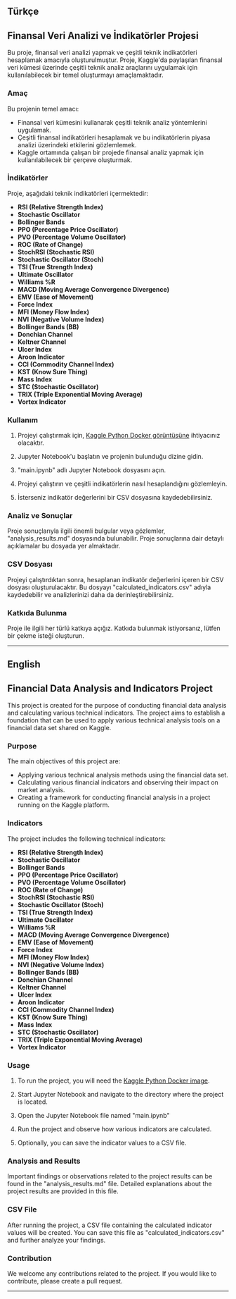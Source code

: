 ## Türkçe
## Finansal Veri Analizi ve İndikatörler Projesi

Bu proje, finansal veri analizi yapmak ve çeşitli teknik indikatörleri hesaplamak amacıyla oluşturulmuştur. Proje, Kaggle'da paylaşılan finansal veri kümesi üzerinde çeşitli teknik analiz araçlarını uygulamak için kullanılabilecek bir temel oluşturmayı amaçlamaktadır.

### Amaç

Bu projenin temel amacı:

- Finansal veri kümesini kullanarak çeşitli teknik analiz yöntemlerini uygulamak.
- Çeşitli finansal indikatörleri hesaplamak ve bu indikatörlerin piyasa analizi üzerindeki etkilerini gözlemlemek.
- Kaggle ortamında çalışan bir projede finansal analiz yapmak için kullanılabilecek bir çerçeve oluşturmak.

### İndikatörler

Proje, aşağıdaki teknik indikatörleri içermektedir:

- **RSI (Relative Strength Index)**
- **Stochastic Oscillator**
- **Bollinger Bands**
- **PPO (Percentage Price Oscillator)**
- **PVO (Percentage Volume Oscillator)**
- **ROC (Rate of Change)**
- **StochRSI (Stochastic RSI)**
- **Stochastic Oscillator (Stoch)**
- **TSI (True Strength Index)**
- **Ultimate Oscillator**
- **Williams %R**
- **MACD (Moving Average Convergence Divergence)**
- **EMV (Ease of Movement)**
- **Force Index**
- **MFI (Money Flow Index)**
- **NVI (Negative Volume Index)**
- **Bollinger Bands (BB)**
- **Donchian Channel**
- **Keltner Channel**
- **Ulcer Index**
- **Aroon Indicator**
- **CCI (Commodity Channel Index)**
- **KST (Know Sure Thing)**
- **Mass Index**
- **STC (Stochastic Oscillator)**
- **TRIX (Triple Exponential Moving Average)**
- **Vortex Indicator**

### Kullanım

1. Projeyi çalıştırmak için, [Kaggle Python Docker görüntüsüne](https://github.com/kaggle/docker-python) ihtiyacınız olacaktır.

2. Jupyter Notebook'u başlatın ve projenin bulunduğu dizine gidin.

3. "main.ipynb" adlı Jupyter Notebook dosyasını açın.

4. Projeyi çalıştırın ve çeşitli indikatörlerin nasıl hesaplandığını gözlemleyin.

5. İsterseniz indikatör değerlerini bir CSV dosyasına kaydedebilirsiniz.

### Analiz ve Sonuçlar

Proje sonuçlarıyla ilgili önemli bulgular veya gözlemler, "analysis_results.md" dosyasında bulunabilir. Proje sonuçlarına dair detaylı açıklamalar bu dosyada yer almaktadır.

### CSV Dosyası

Projeyi çalıştırdıktan sonra, hesaplanan indikatör değerlerini içeren bir CSV dosyası oluşturulacaktır. Bu dosyayı "calculated_indicators.csv" adıyla kaydedebilir ve analizlerinizi daha da derinleştirebilirsiniz.

### Katkıda Bulunma

Proje ile ilgili her türlü katkıya açığız. Katkıda bulunmak istiyorsanız, lütfen bir çekme isteği oluşturun.

---



## English
## Financial Data Analysis and Indicators Project

This project is created for the purpose of conducting financial data analysis and calculating various technical indicators. The project aims to establish a foundation that can be used to apply various technical analysis tools on a financial data set shared on Kaggle.

### Purpose

The main objectives of this project are:

- Applying various technical analysis methods using the financial data set.
- Calculating various financial indicators and observing their impact on market analysis.
- Creating a framework for conducting financial analysis in a project running on the Kaggle platform.

### Indicators

The project includes the following technical indicators:

- **RSI (Relative Strength Index)**
- **Stochastic Oscillator**
- **Bollinger Bands**
- **PPO (Percentage Price Oscillator)**
- **PVO (Percentage Volume Oscillator)**
- **ROC (Rate of Change)**
- **StochRSI (Stochastic RSI)**
- **Stochastic Oscillator (Stoch)**
- **TSI (True Strength Index)**
- **Ultimate Oscillator**
- **Williams %R**
- **MACD (Moving Average Convergence Divergence)**
- **EMV (Ease of Movement)**
- **Force Index**
- **MFI (Money Flow Index)**
- **NVI (Negative Volume Index)**
- **Bollinger Bands (BB)**
- **Donchian Channel**
- **Keltner Channel**
- **Ulcer Index**
- **Aroon Indicator**
- **CCI (Commodity Channel Index)**
- **KST (Know Sure Thing)**
- **Mass Index**
- **STC (Stochastic Oscillator)**
- **TRIX (Triple Exponential Moving Average)**
- **Vortex Indicator**

### Usage

1. To run the project, you will need the [Kaggle Python Docker image](https://github.com/kaggle/docker-python).

2. Start Jupyter Notebook and navigate to the directory where the project is located.

3. Open the Jupyter Notebook file named "main.ipynb"

4. Run the project and observe how various indicators are calculated.

5. Optionally, you can save the indicator values to a CSV file.

### Analysis and Results

Important findings or observations related to the project results can be found in the "analysis_results.md" file. Detailed explanations about the project results are provided in this file.

### CSV File

After running the project, a CSV file containing the calculated indicator values will be created. You can save this file as "calculated_indicators.csv" and further analyze your findings.

### Contribution

We welcome any contributions related to the project. If you would like to contribute, please create a pull request.

---
